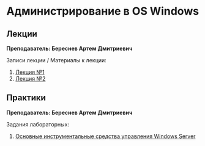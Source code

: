 # Администрирование в OS Windows

## Лекции

**Преподаватель: Береснев Артем Дмитриевич**

Записи лекции / Материалы к лекции:

1. [Лекция №1](https://www.youtube.com/watch?v=Is59RixIkBU&list=PLj7ewET2KEJyfxT-GV3D2QbY81Eo-KDY8&index=1)
2. [Лекция №2](https://www.youtube.com/watch?v=DgNLrCBa-oc&list=PLj7ewET2KEJyfxT-GV3D2QbY81Eo-KDY8&index=2)

## Практики

**Преподаватель: Береснев Артем Дмитриевич**

Задания лабораторных:

1. [Основные инструментальные средства управления Windows Server](https://drive.google.com/file/d/1VgQ9qo_Zw7qxGYeZfq3R26m9NvMglYGI/view?usp=sharing)


